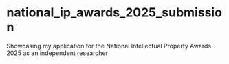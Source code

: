 # national_ip_awards_2025_submission
Showcasing my application for the National Intellectual Property Awards 2025 as an independent researcher
